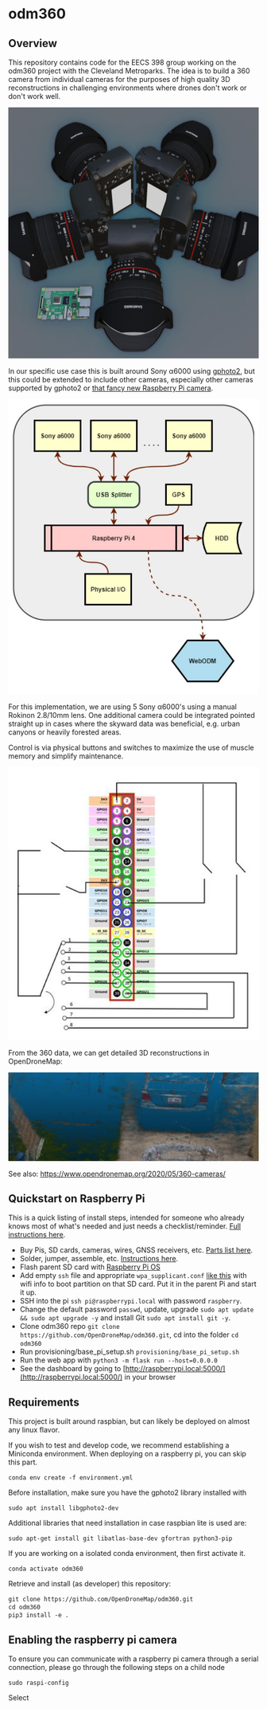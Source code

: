 # odm360

## Overview

This repository contains code for the EECS 398 group working on the odm360 project with the Cleveland Metroparks. The idea is to build a 360 camera from individual cameras for the purposes of high quality 3D reconstructions in challenging environments where drones don't work or don't work well.

![](images/cameras5.jpg)

In our specific use case this is built around Sony α6000 using [gphoto2](http://gphoto.org/), but this could be extended to include other cameras, especially other cameras supported by gphoto2 or [that fancy new Raspberry Pi camera](https://www.raspberrypi.org/products/raspberry-pi-high-quality-camera/).

![](images/overallschematic.JPG)

For this implementation, we are using 5 Sony α6000's using a manual Rokinon 2.8/10mm lens. One additional camera could be integrated pointed straight up in cases where the skyward data was beneficial, e.g. urban canyons or heavily forested areas.

Control is via physical buttons and switches to maximize the use of muscle memory and simplify maintenance.

![](images/gpiolayout.JPG)

From the 360 data, we can get detailed 3D reconstructions in OpenDroneMap:

![](images/points.jpg)

See also: https://www.opendronemap.org/2020/05/360-cameras/

## Quickstart on Raspberry Pi
This is a quick listing of install steps, intended for someone who already knows most of what's needed and just needs a checklist/reminder. [Full instructions here](provisioning/setup_pi.md).

- Buy Pis, SD cards, cameras, wires, GNSS receivers, etc. [Parts list here](provisioning/setup_pi.md).
- Solder, jumper, assemble, etc. [Instructions here](provisioning/setup_pi.md).
- Flash parent SD card with [Raspberry Pi OS](https://www.raspberrypi.org/downloads/raspberry-pi-os/)
- Add empty ```ssh``` file and appropriate ```wpa_supplicant.conf``` [like this](https://www.raspberrypi.org/documentation/configuration/wireless/headless.md) with wifi info to boot partition on that SD card. Put it in the parent Pi and start it up.
- SSH into the pi ```ssh pi@raspberrypi.local``` with password ```raspberry```.
- Change the default password ```passwd```, update, upgrade ```sudo apt update && sudo apt upgrade -y``` and install Git ```sudo apt install git -y```.
- Clone odm360 repo ```git clone https://github.com/OpenDroneMap/odm360.git```, cd into the folder ```cd odm360```
- Run provisioning/base_pi_setup.sh ```provisioning/base_pi_setup.sh```
- Run the web app with ```python3 -m flask run --host=0.0.0.0```
- See the dashboard by going to [http://raspberrypi.local:5000/](http://raspberrypi.local:5000/) in your browser

## Requirements

This project is built around raspbian, but can likely be deployed on almost any linux flavor.

If you wish to test and develop code, we recommend establishing a Miniconda environment.
When deploying on a raspberry pi, you can skip this part. 
```
conda env create -f environment.yml
```
Before installation, make sure you have the gphoto2 library installed with
```
sudo apt install libgphoto2-dev
```
Additional libraries that need installation in case raspbian lite is used are:
```
sudo apt-get install git libatlas-base-dev gfortran python3-pip
```
If you are working on a isolated conda environment, then first activate it.
```
conda activate odm360
```
Retrieve and install (as developer) this repository:
```
git clone https://github.com/OpenDroneMap/odm360.git
cd odm360
pip3 install -e .
```

## Enabling the raspberry pi camera
To ensure you can communicate with a raspberry pi camera through a serial connection, please go through the following steps on a child node
```
sudo raspi-config
```
Select 